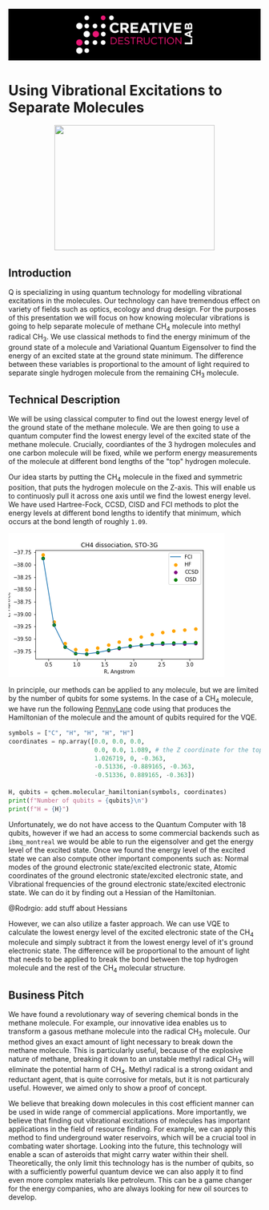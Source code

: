 ![CDL 2020 Cohort Project](../figures/CDL_logo.jpg)
# Using Vibrational Excitations to Separate Molecules

<p align="center">
  <img height=250 width=320 src="https://lh3.googleusercontent.com/proxy/VR-QHyYQf8z2JKChe0SMfZuBj0BZBRDEQh1sOK8vPVJqGLBBKLVM0GIzGSHTvcvshWPO0chq3Jx1jABJ_LxownQAnJ7a6C-8QrSS">
 </p> 


## Introduction

Q is specializing in using quantum technology for modelling vibrational excitations in the molecules. Our technology can have tremendous effect on variety of fields such as optics, ecology and drug design. For the purposes of this presentation we will focus on how knowing molecular vibrations is going to help separate  molecule of methane CH<sub>4</sub> molecule into methyl radical CH<sub>3</sub>. We use classical methods to find the energy minimum of the ground state of a molecule and Variational Quantum Eigensolver to find the energy of an excited state at the ground state minimum. The difference between these variables is proportional to the amount of light required to separate single hydrogen molecule from the remaining CH<sub>3</sub> molecule. 

## Technical Description

We will be using classical computer to find out the lowest energy level of the ground state of the methane molecule. We are then going to use a quantum computer find the lowest energy level of the excited state of the methane molecule. Crucially, coordiantes of the 3 hydrogen molecules and one carbon molecule will be fixed, while we perform energy measurements of the molecule at different bond lengths of the "top" hydrogen molecule. 

Our idea starts by putting the CH<sub>4</sub> molecule in the fixed and symmetric position, that puts the hydrogen molecule on the Z-axis. This will enable us to continuosly pull it across one axis until we find the lowest energy level. We have used Hartree-Fock, CCSD, CISD and FCI methods to plot the energy levels at different bond lengths to identify that minimum, which occurs at the bond length of roughly `1.09`.

<img src = "./business_proposal/ch4_dissociation.png"> </img>

In principle, our methods can be applied to any molecule, but we are limited by the number of qubits for some systems. In the case of a CH<sub>4</sub> molecule, we have run the following [PennyLane](https://pennylane.ai/) code using that produces the Hamiltonian of the molecule and the amount of qubits required for the VQE.

```py
symbols = ["C", "H", "H", "H", "H"]
coordinates = np.array([0.0, 0.0, 0.0, 
                        0.0, 0.0, 1.089, # the Z coordinate for the top hydrogen molecule determined from classical methods
                        1.026719, 0, -0.363, 
                        -0.51336, -0.889165, -0.363, 
                        -0.51336, 0.889165, -0.363])

H, qubits = qchem.molecular_hamiltonian(symbols, coordinates) 
print(f"Number of qubits = {qubits}\n")
print(f"H = {H}")
```

Unfortunately, we do not have access to the Quantum Computer with 18 qubits, however if we had an access to some commercial backends such as `ibmq_montreal` we would be able to run the eigensolver and get the energy level of the excited state. Once we found the energy level of the excited state we can also compute other important components such as: Normal modes of the ground electronic state/excited electronic state, Atomic coordinates of the ground electronic state/excited electronic state, and Vibrational frequencies of the ground electronic state/excited electronic state. We can do it by finding out a Hessian of the Hamiltonian.

@Rodrgio: add stuff about Hessians

However, we can also utilize a faster approach. We can use VQE to calculate the lowest energy level of the excited electronic state of the CH<sub>4</sub> molecule and simply subtract it from the lowest energy level of it's ground electronic state. The difference will be proportional to the amount of light that needs to be applied to break the bond between the top hydrogen molecule and the rest of the CH<sub>4</sub> molecular structure.

## Business Pitch
We have found a revolutionary way of severing chemical bonds in the methane molecule. For example, our innovative idea enables us to transform a gasous methane molecule into the radical CH<sub>3</sub> molecule. Our method gives an exact amount of light necessary to break down the methane molecule. This is particularly useful, because of the explosive nature of methane, breaking it down to an unstable methyl radical CH<sub>3</sub> will eliminate the potential harm of CH<sub>4</sub>. Methyl radical is a strong oxidant and reductant agent, that is quite corrosive for metals, but it is not particuraly useful. However, we aimed only to show a proof of concept. 

We believe that breaking down molecules in this cost efficient manner can be used in wide range of commercial applications. More importantly, we believe that finding out vibrational excitations of molecules has important applications in the field of resource finding. For example, we can apply this method to find underground water reservoirs, which will be a crucial tool in combating water shortage. Looking into the future, this technology will enable a scan of asteroids that might carry water within their shell. Theoretically, the only limit this technology has is the number of qubits, so with a sufficiently powerful quantum device we can also apply it to find even more complex materials like petroleum. This can be a game changer for the energy companies, who are always looking for new oil sources to develop.  
